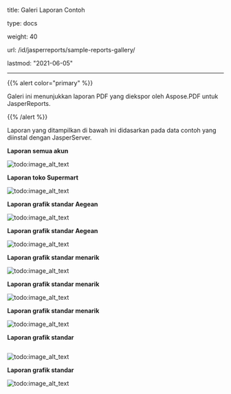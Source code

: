 title: Galeri Laporan Contoh

type: docs

weight: 40

url: /id/jasperreports/sample-reports-gallery/

lastmod: "2021-06-05"

---

{{% alert color="primary" %}}

Galeri ini menunjukkan laporan PDF yang diekspor oleh Aspose.PDF untuk JasperReports.

{{% /alert %}}

Laporan yang ditampilkan di bawah ini didasarkan pada data contoh yang diinstal dengan JasperServer.

**Laporan semua akun**

![todo:image_alt_text](sample-reports-gallery_1.png)

**Laporan toko Supermart**

![todo:image_alt_text](sample-reports-gallery_2.png)

**Laporan grafik standar Aegean**

![todo:image_alt_text](sample-reports-gallery_3.png)

**Laporan grafik standar Aegean**

![todo:image_alt_text](sample-reports-gallery_4.png)

**Laporan grafik standar menarik**

![todo:image_alt_text](sample-reports-gallery_5.png)

**Laporan grafik standar menarik**

![todo:image_alt_text](sample-reports-gallery_6.png)

**Laporan grafik standar menarik**

![todo:image_alt_text](sample-reports-gallery_7.png)

**Laporan grafik standar**
```

```
![todo:image_alt_text](sample-reports-gallery_8.png)

**Laporan grafik standar**

![todo:image_alt_text](sample-reports-gallery_9.png)
```